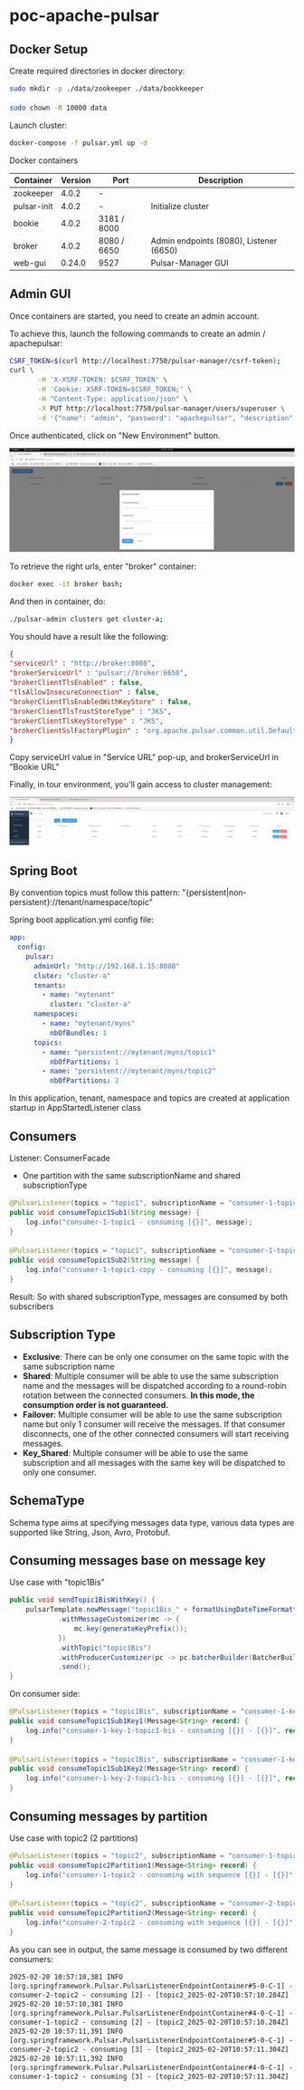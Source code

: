# poc-apache-pulsar

## Docker Setup

Create required directories in docker directory:

```bash
sudo mkdir -p ./data/zookeeper ./data/bookkeeper

sudo chown -R 10000 data
```

Launch cluster:

```bash
docker-compose -f pulsar.yml up -d
```

Docker containers

| Container       | Version | Port        | Description                               |
|-----------------|---------|-------------|-------------------------------------------|
| zookeeper       | 4.0.2   | -           |                                           |
| pulsar-init     | 4.0.2   | -           | Initialize cluster                        |
| bookie          | 4.0.2   | 3181 / 8000 |                                           |
| broker          | 4.0.2   | 8080 / 6650 | Admin endpoints (8080), Listener (6650)   |
| web-gui         | 0.24.0  | 9527        | Pulsar-Manager GUI                        | 


## Admin GUI

Once containers are started, you need to create an admin account.

To achieve this, launch the following commands to create an admin / apachepulsar:

```bash
CSRF_TOKEN=$(curl http://localhost:7750/pulsar-manager/csrf-token);
curl \
       -H 'X-XSRF-TOKEN: $CSRF_TOKEN' \
       -H 'Cookie: XSRF-TOKEN=$CSRF_TOKEN;' \
       -H "Content-Type: application/json" \
       -X PUT http://localhost:7750/pulsar-manager/users/superuser \
       -d '{"name": "admin", "password": "apachepulsar", "description": "test", "email": "username@test.org"}';
```

Once authenticated, click on "New Environment" button.

![](images/pulsar_new_env.png)

To retrieve the right urls, enter "broker" container:

```bash
docker exec -it broker bash;
```

And then in container, do:

```bash
./pulsar-admin clusters get cluster-a;
```

You should have a result like the following:

```json
{
"serviceUrl" : "http://broker:8080",
"brokerServiceUrl" : "pulsar://broker:6650",
"brokerClientTlsEnabled" : false,
"tlsAllowInsecureConnection" : false,
"brokerClientTlsEnabledWithKeyStore" : false,
"brokerClientTlsTrustStoreType" : "JKS",
"brokerClientTlsKeyStoreType" : "JKS",
"brokerClientSslFactoryPlugin" : "org.apache.pulsar.common.util.DefaultPulsarSslFactory"
}
```

Copy serviceUrl value in "Service URL" pop-up, and brokerServiceUrl in "Bookie URL"

Finally, in tour environment, you'll gain access to cluster management:

![](images/pulsar_management.png)

## Spring Boot

By convention topics must follow this pattern: "{persistent|non-persistent}://tenant/namespace/topic"

Spring boot application.yml config file:

```yml
app:
  config:
    pulsar:
      adminUrl: "http://192.168.1.15:8080"
      cluter: "cluster-a"
      tenants:
        - name: "mytenant"
          cluster: "cluster-a"
      namespaces:
        - name: "mytenant/myns"
          nbOfBundles: 1
      topics:
        - name: "persistent://mytenant/myns/topic1"
          nbOfPartitions: 1
        - name: "persistent://mytenant/myns/topic2"
          nbOfPartitions: 2
```

In this application, tenant, namespace and topics are created at application startup in AppStartedListener class

## Consumers

Listener: ConsumerFacade

* One partition with the same subscriptionName and shared subscriptionType

```java
@PulsarListener(topics = "topic1", subscriptionName = "consumer-1-topic1", subscriptionType = SubscriptionType.Shared)
public void consumeTopic1Sub1(String message) {
    log.info("consumer-1-topic1 - consuming [{}]", message);
}

@PulsarListener(topics = "topic1", subscriptionName = "consumer-1-topic1", subscriptionType = SubscriptionType.Shared)
public void consumeTopic1Sub2(String message) {
    log.info("consumer-1-topic1-copy - consuming [{}]", message);
}
```

Result: So with shared subscriptionType, messages are consumed by both subscribers

## Subscription Type

* **Exclusive**: There can be only one consumer on the same topic with the same subscription name
* **Shared**: Multiple consumer will be able to use the same subscription name and the messages will be dispatched according to a round-robin rotation between the connected consumers. **In this mode, the consumption order is not guaranteed.**
* **Failover**: Multiple consumer will be able to use the same subscription name but only 1 consumer will receive the messages. If that consumer disconnects, one of the other connected consumers will start receiving messages.
* **Key_Shared**: Multiple consumer will be able to use the same subscription and all messages with the same key will be dispatched to only one consumer.

## SchemaType

Schema type aims at specifying messages data type, various data types are supported like String, Json, Avro, Protobuf.

## Consuming messages base on message key

Use case with "topic1Bis"

```java
public void sendTopic1BisWithKey() {
    pulsarTemplate.newMessage("topic1Bis_" + formatUsingDateTimeFormatter(LocalDateTime.now()))
            .withMessageCustomizer(mc -> {
                mc.key(generateKeyPrefix());
            })
            .withTopic("topic1Bis")
            .withProducerCustomizer(pc -> pc.batcherBuilder(BatcherBuilder.KEY_BASED))
            .send();
}
```

On consumer side:

```java
@PulsarListener(topics = "topic1Bis", subscriptionName = "consumer-1-key-1-topic1-bis", subscriptionType = SubscriptionType.Key_Shared)
public void consumeTopic1Sub1Key1(Message<String> record) {
    log.info("consumer-1-key-1-topic1-bis - consuming [{}] - [{}]", record.getHeaders().get(KEY_HEADER), record.getPayload());
}

@PulsarListener(topics = "topic1Bis", subscriptionName = "consumer-1-key-1-topic1-bis", subscriptionType = SubscriptionType.Key_Shared)
public void consumeTopic1Sub1Key2(Message<String> record) {
    log.info("consumer-1-key-2-topic1-bis - consuming [{}] - [{}]", record.getHeaders().get(KEY_HEADER), record.getPayload());
}
```

## Consuming messages by partition

Use case with topic2 (2 partitions)
```java
@PulsarListener(topics = "topic2", subscriptionName = "consumer-1-topic2")
public void consumeTopic2Partition1(Message<String> record) {
    log.info("consumer-1-topic2 - consuming with sequence [{}] - [{}]", record.getHeaders().get(SEQUENCE_ID), record.getPayload());
}

@PulsarListener(topics = "topic2", subscriptionName = "consumer-2-topic2")
public void consumeTopic2Partition2(Message<String> record) {
    log.info("consumer-2-topic2 - consuming with sequence [{}] - [{}]", record.getHeaders().get(SEQUENCE_ID), record.getPayload());
}
```

As you can see in output, the same message is consumed by two different consumers:

```
2025-02-20 10:57:10,381 INFO  [org.springframework.Pulsar.PulsarListenerEndpointContainer#5-0-C-1] - consumer-2-topic2 - consuming [2] - [topic2_2025-02-20T10:57:10.284Z]
2025-02-20 10:57:10,381 INFO  [org.springframework.Pulsar.PulsarListenerEndpointContainer#4-0-C-1] - consumer-1-topic2 - consuming [2] - [topic2_2025-02-20T10:57:10.284Z]
2025-02-20 10:57:11,391 INFO  [org.springframework.Pulsar.PulsarListenerEndpointContainer#5-0-C-1] - consumer-2-topic2 - consuming [3] - [topic2_2025-02-20T10:57:11.304Z]
2025-02-20 10:57:11,392 INFO  [org.springframework.Pulsar.PulsarListenerEndpointContainer#4-0-C-1] - consumer-1-topic2 - consuming [3] - [topic2_2025-02-20T10:57:11.304Z]
```